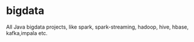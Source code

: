 # bigdata
All Java bigdata projects, like spark, spark-streaming, hadoop, hive, hbase, kafka,impala etc.
